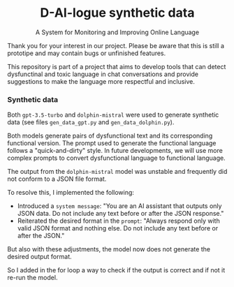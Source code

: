 <h1 align="center">D-AI-logue synthetic data</h1>

<p align="center">A System for Monitoring and Improving Online Language</p>

Thank you for your interest in our project. Please be aware that this is still a prototipe and may contain bugs or unfinished features.

This repository is part of a project that aims to develop tools that can detect dysfunctinal and toxic language in chat conversations and provide suggestions to make the language more respectful and inclusive.

### Synthetic data

Both `gpt-3.5-turbo` and `dolphin-mistral` were used to generate synthetic data (see files `gen_data_gpt.py`  and `gen_data_dolphin.py`).

Both models generate pairs of dysfunctional text and its corresponding functional version.
The prompt used to generate the functional language follows a "quick-and-dirty" style.
In future developments, we will use more complex prompts to convert dysfunctional language to functional language.

The output from the `dolphin-mistral` model was unstable and frequently did not conform to a JSON file format.

To resolve this, I implemented the following:

- Introduced a `system message`: "You are an AI assistant that outputs only JSON data. Do not include any text before or after the JSON response."
- Reiterated the desired format in the `prompt`: "Always respond only with valid JSON format and nothing else. Do not include any text before or after the JSON."

But also with these adjustments, the model now does not generate the desired output format.

So I added in the for loop a way to check if the output is correct and if not it re-run the model.

